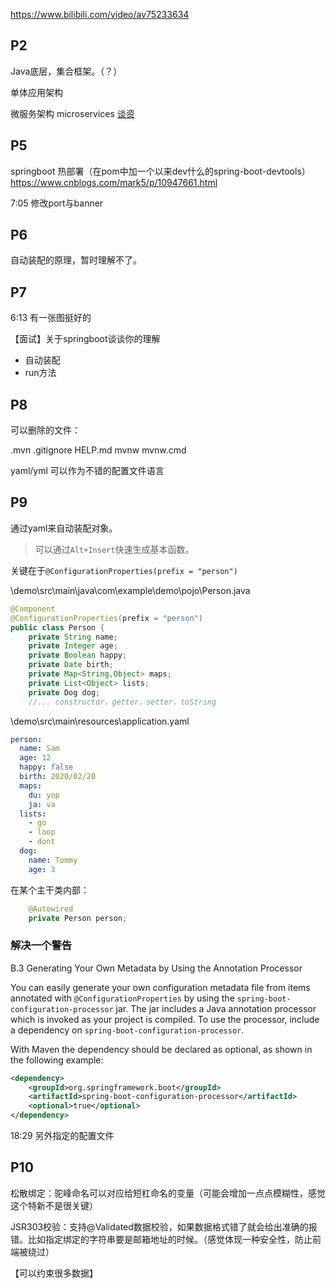 https://www.bilibili.com/video/av75233634



## P2

Java底层，集合框架。（？）

单体应用架构

微服务架构 microservices [谈资](https://blog.kuangstudy.com/index.php/archives/437/)

## P5

springboot 热部署（在pom中加一个以来dev什么的spring-boot-devtools）https://www.cnblogs.com/mark5/p/10947661.html

7:05 修改port与banner

## P6

自动装配的原理，暂时理解不了。

## P7

6:13 有一张图挺好的

【面试】关于springboot谈谈你的理解

- 自动装配
- run方法

## P8

可以删除的文件：

.mvn .gitignore HELP.md mvnw mvnw.cmd

yaml/yml 可以作为不错的配置文件语言

## P9

通过yaml来自动装配对象。

> 可以通过`Alt+Insert`快速生成基本函数。

关键在于`@ConfigurationProperties(prefix = "person")`

\demo\src\main\java\com\example\demo\pojo\Person.java

```java
@Component
@ConfigurationProperties(prefix = "person")
public class Person {
    private String name;
    private Integer age;
    private Boolean happy;
    private Date birth;
    private Map<String,Object> maps;
    private List<Object> lists;
    private Dog dog;
    //... constructor，getter，setter，toString 
```

\demo\src\main\resources\application.yaml

```yaml
person:
  name: Sam
  age: 12
  happy: false
  birth: 2020/02/20
  maps:
    du: yop
    ja: va
  lists:
    - go
    - loop
    - dont
  dog:
    name: Tommy
    age: 3
```

在某个主干类内部：

```java
    @Autowired
    private Person person;
```

### 解决一个警告

B.3 Generating Your Own Metadata by Using the Annotation Processor

You can easily generate your own configuration metadata file from items annotated with `@ConfigurationProperties` by using the `spring-boot-configuration-processor` jar. The jar includes a Java annotation processor which is invoked as your project is compiled. To use the processor, include a dependency on `spring-boot-configuration-processor`.

With Maven the dependency should be declared as optional, as shown in the following example:

```xml
<dependency>
	<groupId>org.springframework.boot</groupId>
	<artifactId>spring-boot-configuration-processor</artifactId>
	<optional>true</optional>
</dependency>
```

18:29 另外指定的配置文件

## P10

松散绑定：驼峰命名可以对应给短杠命名的变量（可能会增加一点点模糊性，感觉这个特新不是很关键）

JSR303校验：支持@Validated数据校验，如果数据格式错了就会给出准确的报错。比如指定绑定的字符串要是邮箱地址的时候。（感觉体现一种安全性，防止前端被绕过）

【可以约束很多数据】